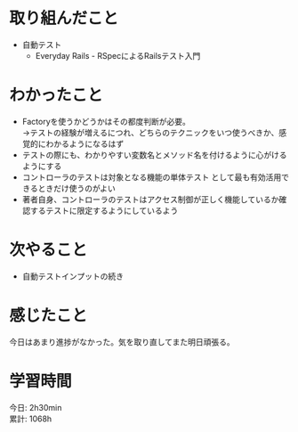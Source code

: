 # 取り組んだこと       
- 自動テスト
  - Everyday Rails - RSpecによるRailsテスト入門
# わかったこと 
- Factoryを使うかどうかはその都度判断が必要。  
  →テストの経験が増えるにつれ、どちらのテクニックをいつ使うべきか、感覚的にわかるようになるはず  
- テストの際にも、わかりやすい変数名とメソッド名を付けるように心がけるようにする
- コントローラのテストは対象となる機能の単体テスト として最も有効活用できるときだけ使うのがよい
- 著者自身、コントローラのテストはアクセス制御が正しく機能しているか確認するテストに限定するようにしているよう
# 次やること  
- 自動テストインプットの続き  
# 感じたこと  
今日はあまり進捗がなかった。気を取り直してまた明日頑張る。
# 学習時間 
今日: 2h30min                          
累計: 1068h                    
